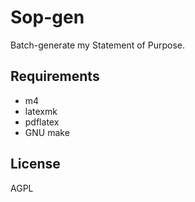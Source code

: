 # Sop-gen
Batch-generate my Statement of Purpose.

## Requirements
- m4
- latexmk
- pdflatex
- GNU make

## License
AGPL
